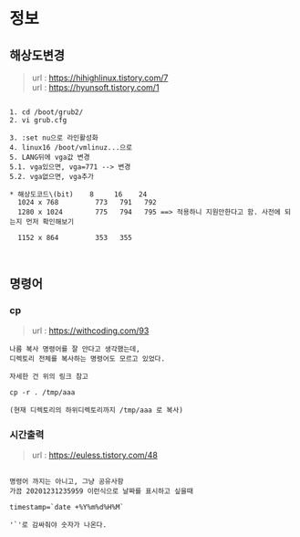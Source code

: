 # 정보

## 해상도변경
> url : https://hihighlinux.tistory.com/7 <br>
> url : https://hyunsoft.tistory.com/1 <br>

```

1. cd /boot/grub2/
2. vi grub.cfg

3. :set nu으로 라인활성화
4. linux16 /boot/vmlinuz...으로 
5. LANG뒤에 vga값 변경
5.1. vga있으면, vga=771 --> 변경
5.2. vga없으면, vga추가

* 해상도코드\(bit)    8     16    24
  1024 x 768         773   791   792
  1280 x 1024        775   794   795 ==> 적용하니 지원안한다고 함. 사전에 되는지 먼저 확인해보기
  
  1152 x 864         353   355
  


```

## 명령어

### cp
> url : https://withcoding.com/93 <br>

```
나름 복사 명령어를 잘 안다고 생각했는데,
디렉토리 전체를 복사하는 명령어도 모르고 있었다.

자세한 건 위의 링크 참고

cp -r . /tmp/aaa

(현재 디렉토리의 하위디렉토리까지 /tmp/aaa 로 복사)

```

### 시간출력
> url : https://euless.tistory.com/48 <br>

```

명령어 까지는 아니고, 그냥 공유사항
가끔 20201231235959 이런식으로 날짜를 표시하고 싶을때

timestamp=`date +%Y%m%d%H%M`

'`'로 감싸줘야 숫자가 나온다. 


```
